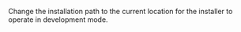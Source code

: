 Change the installation path to the current location for the installer to operate in development mode.

